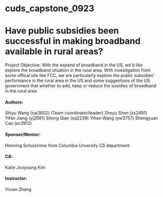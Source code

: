 # cuds_capstone_0923
# Have public subsidies been successful in making broadband available in rural areas?

Project Objective:
With the expand of broadband in the US, we'd like explore the broadband situation in the rural area. With invesitgation from some offical site like FCC, we are particularly explore the public subsidies' performance in the rural area in the US and some suggestions of the US government that whether to add, keep or reduce the susidies of broadband in the rural area


#### Authors:
Shiyu Wang (sw3602) (Team coordinator/leader)
Zheyu Shen (zs2491)
Yifan Jiang (yj2681)
Sitong Qian (sq2239)
Yihan Wang (yw3757)
Shengyuan Cao (sc3912)

#### Sponser/Mentor:
Henning Schulzrinne from Columbia Unversity CS department

#### CA:
Katie Jooyoung Kim 


#### Instructor:
Vivian Zhang


